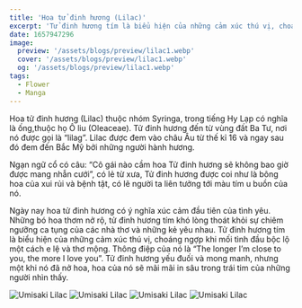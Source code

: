 ```yaml
---
title: 'Hoa tử đinh hương (Lilac)'
excerpt: 'Tử đinh hương tím là biểu hiện của những cảm xúc thú vị, choáng ngợp khi mối tình đầu bộc lộ một cách e lệ và thơ mộng'
date: 1657947296
image:
  preview: '/assets/blogs/preview/lilac1.webp'
  cover: '/assets/blogs/preview/lilac1.webp'
  og: '/assets/blogs/preview/lilac1.webp'
tags:
  - Flower
  - Manga
---
```


Hoa tử đinh hương (Lilac) thuộc nhóm Syringa, trong tiếng Hy Lạp có nghĩa là ống,thuộc họ Ô liu (Oleaceae). Tử đinh hương đến từ vùng đất Ba Tư, nơi nó được gọi là “lilag”. Lilac được đem vào châu Âu từ thế kỉ 16 và ngay sau đó đem đến Bắc Mỹ bởi những người hành hương.

Ngạn ngữ cổ có câu: “Cô gái nào cầm hoa Tử đinh hương sẽ không bao giờ được mang nhẫn cưới”, có lẻ từ xưa, Tử đinh hương được coi như là bông hoa của xui rủi và bệnh tật, có lẽ người ta liên tưởng tới màu tím u buồn của nó.

Ngày nay hoa tử đinh hương có ý nghĩa xúc cảm đầu tiên của tình yêu. Những bó hoa thơm nở rộ, tử đinh hương tím khó lòng thoát khỏi sự chiêm ngưỡng ca tụng của các nhà thơ và những kẻ yêu nhau. Tử đinh hương tím là biểu hiện của những cảm xúc thú vị, choáng ngợp khi mối tình đầu bộc lộ một cách e lệ và thơ mộng. Thông điệp của nó là “The longer I’m close to you, the more I love you”. Tử đinh hương yếu đuối và mong manh, nhưng một khi nó đã nở hoa, hoa của nó sẽ mãi mãi in sâu trong trái tim của những người nhìn thấy.

![Umisaki Lilac](/assets/contents/lilac/umisaki-lilac-1.webp)
![Umisaki Lilac](/assets/contents/lilac/umisaki-lilac-2.webp)
![Umisaki Lilac](/assets/contents/lilac/umisaki-lilac-3.webp)
![Umisaki Lilac](/assets/contents/lilac/umisaki-lilac-4.webp)